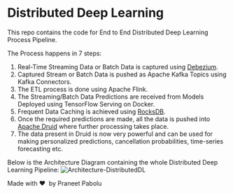# Distributed Deep Learning

This repo contains the code for End to End Distributed Deep Learning Process Pipeline.

The Process happens in 7 steps:

1. Real-Time Streaming Data or Batch Data is captured using [Debezium](https://github.com/debezium/debezium).
2. Captured Stream or Batch Data is pushed as Apache Kafka Topics using Kafka Connectors.
3. The ETL process is done using Apache Flink.
4. The Streaming/Batch Data Predictions are received from Models Deployed using TensorFlow Serving on Docker.
5. Frequent Data Caching is achieved using [RocksDB](https://github.com/facebook/rocksdb).
6. Once the required predictions are made, all the data is pushed into [Apache Druid](https://github.com/apache/druid) where further processing takes place.
7. The data present in Druid is now very powerful and can be used for making personalized predictions, cancellation probabilities, time-series forecasting etc.

Below is the Architecture Diagram containing the whole Distributed Deep Learning Pipeline:
![Architecture-DistributedDL](https://github.com/DeathReaper0965/distributed-deeplearning/tree/master/images/Architecture-DistributedDL.png)

Made with ❤️ &nbsp;by Praneet Pabolu
